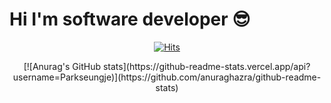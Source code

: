 # Hi I'm software developer 😎

<div align=center>
  
[![Hits](https://hits.seeyoufarm.com/api/count/incr/badge.svgurl=https%3A%2F%2Fgithub.com%2FParkseungje&count_bg=%2341DDDB&title_bg=%23F9ACAC&icon=&icon_color=%23E7E7E7&title=hits&edge_flat=false)](https://hits.seeyoufarm.com)

</div>
<div align=center>
[![Anurag's GitHub stats](https://github-readme-stats.vercel.app/api?username=Parkseungje)](https://github.com/anuraghazra/github-readme-stats)
</div>
